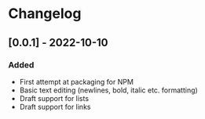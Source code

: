 # Changelog

## [0.0.1] - 2022-10-10

### Added

-   First attempt at packaging for NPM
-   Basic text editing (newlines, bold, italic etc. formatting)
-   Draft support for lists
-   Draft support for links

